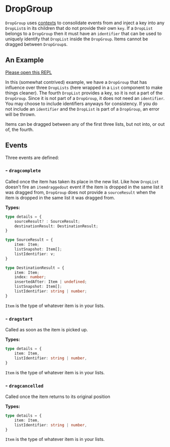 # DropGroup

`DropGroup` uses [contexts](https://svelte.dev/docs#setContext) to consolidate events from and inject a key into any `DropList`s in its children that do not provide their own `key`.
If a `DropList` belongs to a `DropGroup` then it must have an `identifier` that can be used to uniquely identify that `DropList` inside the `DropGroup`.
Items cannot be dragged between `DropGroup`s.

## An Example

[Please open this REPL](https://svelte.dev/repl/3cb8b7aa29f14537856bcd228e2fe949?version=3.24.1)

In this (somewhat contrived) example, we have a `DropGroup` that has influence over three `DropLists` (here wrapped in a `List` component to make things cleaner).
The fourth `DropList` provides a key, so it is not a part of the `DropGroup`.
Since it is not part of a `DropGroup`, it does not need an `identifier`.
You may choose to include identifiers anyways for consistency.
If you do not include an `identifier` and the `DropList` is part of a `DropGroup`, an error will be thrown.

Items can be dragged between any of the first three lists, but not into, or out of, the fourth.

## Events

Three events are defined:

### - `dragcomplete`

Called once the item has taken its place in the new list.
Like how `DropList` doesn't fire an `itemdraggedout` event if the item is dropped in the same list it was dragged from, `DropGroup` does not provide a `sourceResult` when the item is dropped in the same list it was dragged from.

**Types:**

```ts
type details = {
    sourceResult? : SourceResult;
    destinationResult: DestinationResult;
}

type SourceResult = {
    item: Item;
    listSnapshot: Item[];
    listIdentifier: v;
}

type DestinationResult = {
    item: Item;
    index: number;
    insertedAfter: Item | undefined;
    listSnapshot: Item[];
    listIdentifier: string | number;
}
```

`Item` is the type of whatever item is in your lists.

### - `dragstart`

Called as soon as the item is picked up.

**Types:**

```ts
type details = {
    item: Item,
    listIdentifier: string | number,
}
```

`Item` is the type of whatever item is in your lists.

### - `dragcancelled`

Called once the item returns to its original position

**Types:**

```ts
type details = {
    item: Item,
    listIdentifier: string | number,
}
```

`Item` is the type of whatever item is in your lists.
